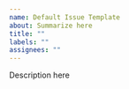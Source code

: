 ```yaml
---
name: Default Issue Template
about: Summarize here
title: ""
labels: ""
assignees: ""
---
```


Description here
